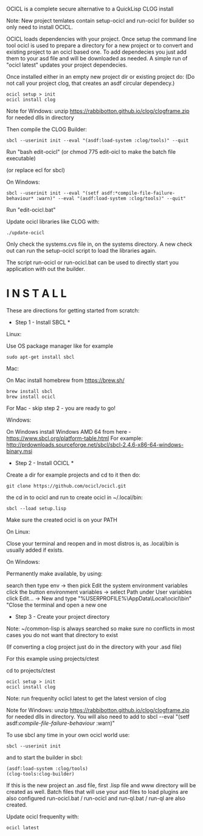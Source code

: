OCICL is a complete secure alternative to a QuickLisp CLOG install

Note: New project temlates contain setup-ocicl and run-ocicl for builder
      so only need to install OCICL.

OCICL loads dependencies with your project. Once setup the command line
tool ocicl is used to prepare a directory for a new project or to convert
and existing project to an ocicl based one. To add dependecies you just
add them to your asd file and will be downloaded as needed. A simple
run of "ocicl latest" updates your project dependecies.

Once installed either in an empty new project dir or existing project do:
(Do not call your project clog, that creates an asdf circular dependecy.)

```
ocicl setup > init
ocicl install clog
```
Note for Windows: unzip https://rabbibotton.github.io/clog/clogframe.zip for
                  needed dlls in directory

Then compile the CLOG Builder:

```
sbcl --userinit init --eval "(asdf:load-system :clog/tools)" --quit
```

Run "bash edit-ocicl" (or chmod 775 edit-oicl to make the batch file executable)

(or replace ecl for sbcl)

On Windows:

```
sbcl --userinit init --eval "(setf asdf:*compile-file-failure-behaviour* :warn)" --eval "(asdf:load-system :clog/tools)" --quit"
```

Run "edit-ocicl.bat"


Update ocicl libraries like CLOG with:

```
./update-ocicl
```

Only check the systems.cvs file in, on the systems directory. A new check out
can run the setup-ocicl script to load the libraries again.

The script run-ocicl or run-ocicl.bat can be used to directly start you application with out the builder.


I N S T A L L
=============

These are directions for getting started from scratch:

* Step 1 - Install SBCL *

Linux:

Use OS package manager like for example

```
sudo apt-get install sbcl
```

Mac:

On Mac install homebrew from https://brew.sh/

```
brew install sbcl
brew install ocicl
```

For Mac - skip step 2 - you are ready to go!

Windows:

On Windows install Windows AMD 64 from here -
  https://www.sbcl.org/platform-table.html
For example:
   http://prdownloads.sourceforge.net/sbcl/sbcl-2.4.6-x86-64-windows-binary.msi


* Step 2 - Install OCICL *

Create a dir for example projects and cd to it then do:

```
git clone https://github.com/ocicl/ocicl.git
```

the cd in to ocicl and run to create ocicl in ~/.local/bin:

```
sbcl --load setup.lisp
```

Make sure the created ocicl is on your PATH

On Linux:

Close your terminal and reopen and in most distros is, as .local/bin is usually
added if exists.

On Windows:

Permanently make available, by using:

search then type env -> then pick Edit the system environment variables
click the button environment variables -> select Path under User variables
click Edit... -> New and type "%USERPROFILE%\AppData\Local\ocicl\bin\"
"Close the terminal and open a new one


* Step 3 - Create your project directory

Note: ~/common-lisp is always searched so make sure no conflicts in most cases
      you do not want that directory to exist

(If converting a clog project just do in the directory with your .asd file)

For this example using projects/ctest

cd to projects/ctest

```
ocicl setup > init
ocicl install clog
```
Note: run frequenlty oclicl latest to get the latest version of clog

Note for Windows: unzip https://rabbibotton.github.io/clog/clogframe.zip for
                  needed dlls in directory. You will also need to add to sbcl
                  --eval "(setf asdf:*compile-file-failure-behaviour* :warn)"

To use sbcl any time in your own ocicl world use:
```
sbcl --userinit init
```

and to start the builder in sbcl:

```
(asdf:load-system :clog/tools)
(clog-tools:clog-builder)
```

If this is the new project an .asd file, first .lisp file and www directory
will be created as well. Batch files that will use your asd files to load
plugins are also configured run-ocicl.bat / run-ocicl and run-ql.bat / run-ql
are also created.

Update ocicl frequenlty with:

```
ocicl latest
```
